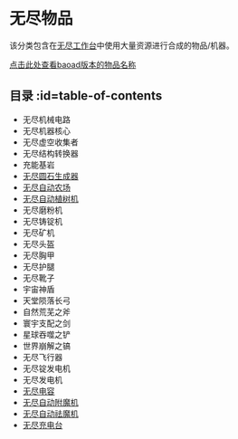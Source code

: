 # 无尽物品 

该分类包含在[无尽工作台](/Infinity-Forge)中使用大量资源进行合成的物品/机器。

[点击此处查看baoad版本的物品名称](/Infinity-Items-baoad)

## 目录 :id=table-of-contents

- 无尽机械电路
- 无尽机器核心
- 无尽虚空收集者
- 无尽结构转换器
- 充能基岩
- [无尽圆石生成器](/Cobblestone-Generator)
- [无尽自动农场](/Virtual-Farm)
- [无尽自动植树机](/Tree-Grower)
- 无尽磨粉机
- 无尽铸锭机
- 无尽矿机
- 无尽头盔
- 无尽胸甲
- 无尽护腿
- 无尽靴子
- 宇宙神盾
- 天堂陨落长弓
- 自然荒芜之斧
- 寰宇支配之剑
- 星球吞噬之铲
- 世界崩解之镐
- 无尽飞行器
- 无尽锭发电机
- 无尽发电机
- [无尽电容](/Slimefun-Extension#infinity-capacitor)
- [无尽自动附魔机](/Slimefun-Extension#infinity-enchanter)
- [无尽自动祛魔机](/Slimefun-Extension#infinity-disenchanter)
- [无尽充电台](/Slimefun-Extension#infinity-charger)
